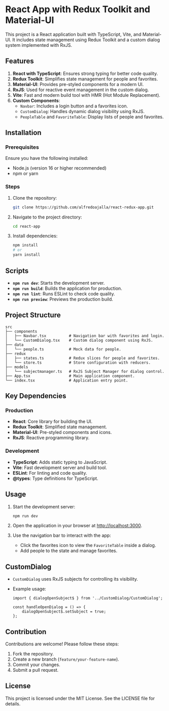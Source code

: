 # React App with Redux Toolkit and Material-UI

This project is a React application built with TypeScript, Vite, and Material-UI. It includes state management using Redux Toolkit and a custom dialog system implemented with RxJS.

## Features

1. **React with TypeScript**: Ensures strong typing for better code quality.
2. **Redux Toolkit**: Simplifies state management for people and favorites.
3. **Material-UI**: Provides pre-styled components for a modern UI.
4. **RxJS**: Used for reactive event management in the custom dialog.
5. **Vite**: Fast and modern build tool with HMR (Hot Module Replacement).
6. **Custom Components**:
   - `Navbar`: Includes a login button and a favorites icon.
   - `CustomDialog`: Handles dynamic dialog visibility using RxJS.
   - `PeopleTable` and `FavoriteTable`: Display lists of people and favorites.

## Installation

### Prerequisites

Ensure you have the following installed:
- Node.js (version 16 or higher recommended)
- npm or yarn

### Steps

1. Clone the repository:
   ```bash
   git clone https://github.com/alfredoajalla/react-redux-app.git
   ```

2. Navigate to the project directory:
   ```bash
   cd react-app
   ```

3. Install dependencies:
   ```bash
   npm install
   # or
   yarn install
   ```

## Scripts

- **`npm run dev`**: Starts the development server.
- **`npm run build`**: Builds the application for production.
- **`npm run lint`**: Runs ESLint to check code quality.
- **`npm run preview`**: Previews the production build.

## Project Structure

```plaintext
src
├── components
│   ├── Navbar.tsx          # Navigation bar with favorites and login.
│   └── CustomDialog.tsx    # Custom dialog component using RxJS.
├── data
│   └── people.ts           # Mock data for people.
├── redux
│   ├── states.ts           # Redux slices for people and favorites.
│   └── store.ts            # Store configuration with reducers.
├── models
│   └── subjectmanager.ts   # RxJS Subject Manager for dialog control.
├── App.tsx                 # Main application component.
└── index.tsx               # Application entry point.
```

## Key Dependencies

### Production

- **React**: Core library for building the UI.
- **Redux Toolkit**: Simplified state management.
- **Material-UI**: Pre-styled components and icons.
- **RxJS**: Reactive programming library.

### Development

- **TypeScript**: Adds static typing to JavaScript.
- **Vite**: Fast development server and build tool.
- **ESLint**: For linting and code quality.
- **@types**: Type definitions for TypeScript.

## Usage

1. Start the development server:
   ```bash
   npm run dev
   ```

2. Open the application in your browser at [http://localhost:3000](http://localhost:3000).

3. Use the navigation bar to interact with the app:
   - Click the favorites icon to view the `FavoriteTable` inside a dialog.
   - Add people to the state and manage favorites.

## CustomDialog

- `CustomDialog` uses RxJS subjects for controlling its visibility.
- Example usage:

  ```tsx
  import { dialogOpenSubject$ } from '../CustomDialog/CustomDialog';

  const handleOpenDialog = () => {
      dialogOpenSubject$.setSubject = true;
  };
  ```

## Contribution

Contributions are welcome! Please follow these steps:
1. Fork the repository.
2. Create a new branch (`feature/your-feature-name`).
3. Commit your changes.
4. Submit a pull request.

## License

This project is licensed under the MIT License. See the LICENSE file for details.

